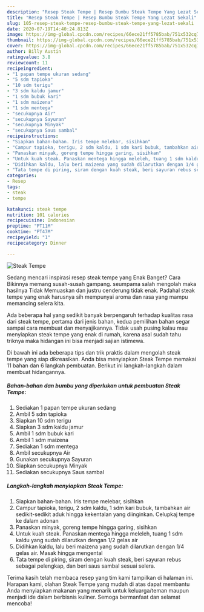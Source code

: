 ```yaml
---
description: "Resep Steak Tempe | Resep Bumbu Steak Tempe Yang Lezat Sekali"
title: "Resep Steak Tempe | Resep Bumbu Steak Tempe Yang Lezat Sekali"
slug: 105-resep-steak-tempe-resep-bumbu-steak-tempe-yang-lezat-sekali
date: 2020-07-19T14:40:24.813Z
image: https://img-global.cpcdn.com/recipes/66ece21ff5785bab/751x532cq70/steak-tempe-foto-resep-utama.jpg
thumbnail: https://img-global.cpcdn.com/recipes/66ece21ff5785bab/751x532cq70/steak-tempe-foto-resep-utama.jpg
cover: https://img-global.cpcdn.com/recipes/66ece21ff5785bab/751x532cq70/steak-tempe-foto-resep-utama.jpg
author: Billy Austin
ratingvalue: 3.8
reviewcount: 11
recipeingredient:
- "1 papan tempe ukuran sedang"
- "5 sdm tapioka"
- "10 sdm terigu"
- "3 sdm kaldu jamur"
- "1 sdm bubuk kari"
- "1 sdm maizena"
- "1 sdm mentega"
- "secukupnya Air"
- "secukupnya Sayuran"
- "secukupnya Minyak"
- "secukupnya Saus sambal"
recipeinstructions:
- "Siapkan bahan-bahan. Iris tempe melebar, sisihkan"
- "Campur tapioka, terigu, 2 sdm kaldu, 1 sdm kari bubuk, tambahkan air sedikit-sedikit aduk hingga kekentalan yang diinginkan. Celupkaj tempe ke dalam adonan"
- "Panaskan minyak, goreng tempe hingga garing, sisihkan"
- "Untuk kuah steak. Panaskan mentega hingga meleleh, tuang 1 sdm kaldu yang sudah dilarutkan dengan 1/2 gelas air"
- "Didihkan kaldu, lalu beri maizena yang sudah dilarutkan dengan 1/4 gelas air. Masak hingga mengental"
- "Tata tempe di piring, siram dengan kuah steak, beri sayuran rebus sebagai pelengkap, dan beri saus sambal sesuai selera."
categories:
- Resep
tags:
- steak
- tempe

katakunci: steak tempe 
nutrition: 101 calories
recipecuisine: Indonesian
preptime: "PT11M"
cooktime: "PT47M"
recipeyield: "1"
recipecategory: Dinner

---
```



![Steak Tempe](https://img-global.cpcdn.com/recipes/66ece21ff5785bab/751x532cq70/steak-tempe-foto-resep-utama.jpg)

Sedang mencari inspirasi resep steak tempe yang Enak Banget? Cara Bikinnya memang susah-susah gampang. seumpama salah mengolah maka hasilnya Tidak Memuaskan dan justru cenderung tidak enak. Padahal steak tempe yang enak harusnya sih mempunyai aroma dan rasa yang mampu memancing selera kita.



Ada beberapa hal yang sedikit banyak berpengaruh terhadap kualitas rasa dari steak tempe, pertama dari jenis bahan, kedua pemilihan bahan segar sampai cara membuat dan menyajikannya. Tidak usah pusing kalau mau menyiapkan steak tempe yang enak di rumah, karena asal sudah tahu triknya maka hidangan ini bisa menjadi sajian istimewa.


Di bawah ini ada beberapa tips dan trik praktis dalam mengolah steak tempe yang siap dikreasikan. Anda bisa menyiapkan Steak Tempe memakai 11 bahan dan 6 langkah pembuatan. Berikut ini langkah-langkah dalam membuat hidangannya.

<!--inarticleads1-->

##### Bahan-bahan dan bumbu yang diperlukan untuk pembuatan Steak Tempe:

1. Sediakan 1 papan tempe ukuran sedang
1. Ambil 5 sdm tapioka
1. Siapkan 10 sdm terigu
1. Siapkan 3 sdm kaldu jamur
1. Ambil 1 sdm bubuk kari
1. Ambil 1 sdm maizena
1. Sediakan 1 sdm mentega
1. Ambil secukupnya Air
1. Gunakan secukupnya Sayuran
1. Siapkan secukupnya Minyak
1. Sediakan secukupnya Saus sambal




<!--inarticleads2-->

##### Langkah-langkah menyiapkan Steak Tempe:

1. Siapkan bahan-bahan. Iris tempe melebar, sisihkan
1. Campur tapioka, terigu, 2 sdm kaldu, 1 sdm kari bubuk, tambahkan air sedikit-sedikit aduk hingga kekentalan yang diinginkan. Celupkaj tempe ke dalam adonan
1. Panaskan minyak, goreng tempe hingga garing, sisihkan
1. Untuk kuah steak. Panaskan mentega hingga meleleh, tuang 1 sdm kaldu yang sudah dilarutkan dengan 1/2 gelas air
1. Didihkan kaldu, lalu beri maizena yang sudah dilarutkan dengan 1/4 gelas air. Masak hingga mengental
1. Tata tempe di piring, siram dengan kuah steak, beri sayuran rebus sebagai pelengkap, dan beri saus sambal sesuai selera.




Terima kasih telah membaca resep yang tim kami tampilkan di halaman ini. Harapan kami, olahan Steak Tempe yang mudah di atas dapat membantu Anda menyiapkan makanan yang menarik untuk keluarga/teman maupun menjadi ide dalam berbisnis kuliner. Semoga bermanfaat dan selamat mencoba!
